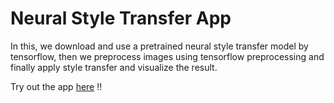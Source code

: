 # Neural Style Transfer App


In this, we download and use a pretrained neural style transfer model by tensorflow, then we preprocess images using tensorflow preprocessing and finally apply style transfer and visualize the result.


Try out the app [here](https://share.streamlit.io/blaze-fire/neural_style_transfer/app.py) !!
